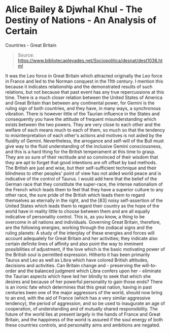 # Alice Bailey & Djwhal Khul - The Destiny of Nations - An Analysis of Certain
Countries - Great Britain

> Source: https://www.bibliotecapleyades.net/Sociopolitica/desnat/dest1036.html

It was the Leo force in Great Britain which attracted originally the Leo force in France and led to the Norman conquest in the 11th century. I mention this because it indicates relationship and the demonstrated results of such relations, but not because that past event has any true repercussions at this time.
There is a much closer relation between the United States of America and Great Britain than between any continental power, for Gemini is the ruling sign of both countries, and they have, in many ways, a synchronous vibration. There is however little of the Taurian influence in the States and consequently you have the attitude of frequent misunderstanding which exists between the two powers. They are very close to each other and the welfare of each means much to each of them, so much so that the tendency to misinterpretation of each other's actions and motives is not aided by the fluidity of Gemini. Nevertheless, the arrogance and self-will of the Bull must give way to the fluid understanding of the inclusive Gemini consciousness, and this is a hard thing for the British temperament at this time to grasp. They are so sure of their rectitude and so convinced of their wisdom that they are apt to forget that good intentions are oft offset by bad methods. The British are just and wise, but their self-sufficient technique and their blindness to other peoples' point of view has not aided world peace and is indicative of the control of Taurus. I would add here that the belief of the German race that they constitute the super-race, the intense nationalism of the French which leads them to feel that they have a superior culture to any other race, the sure pride of the British which leads them to regard themselves as eternally in the right, and the [83] noisy self-assertion of the United States which leads them to regard their country as the hope of the world have in reality little to choose between them and are all equally indicative of personality control. This is, as you know, a thing to be overcome in all nations and individuals.
Governing Great Britain, therefore, are the following energies, working through the zodiacal signs and the ruling planets:
A study of the interplay of these energies and forces will account adequately for Great Britain and her activities; they indicate also certain definite lines of affinity and also point the way to imminent possibilities of adjustment, if the love which is the basic motivating power of the British soul is permitted expression. Hitherto it has been primarily Taurus and Leo as well as Libra which have colored British attitudes, decisions and activities. Can Britain change and - preserving the will-to-order and the balanced judgment which Libra confers upon her - eliminate the Taurian aspects which have led her blindly to seek that which she desires and because of her powerful personality to gain those ends? There is an ironic fate which determines that this great nation, having in past centuries been one of the major aggressors of the world, should now bring to an end, with the aid of France (which has a very similar aggressive tendency), the period of aggression, and so be used to inaugurate an age of cooperation, of understanding and of mutually shared responsibility. The future of the world lies at present largely in the hands of France and Great Britain, and the happiness of the world is assured if the soul energy of both these countries controls, and personality aims and ambitions are negated.
